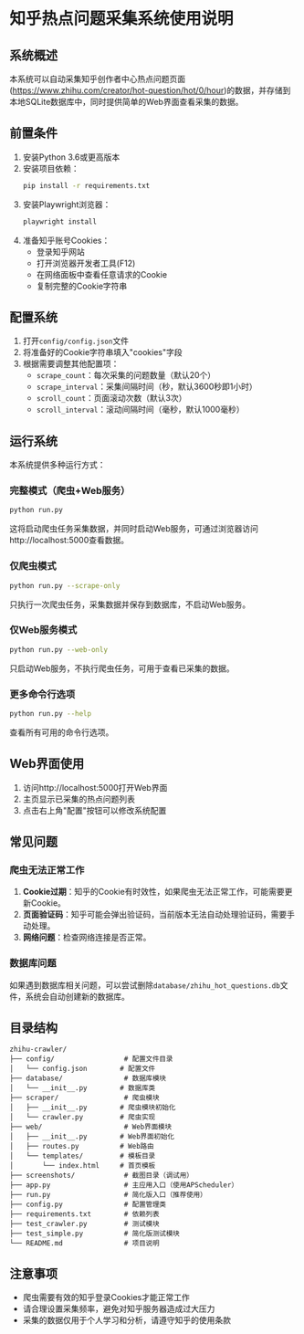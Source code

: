 # 知乎热点问题采集系统使用说明

## 系统概述

本系统可以自动采集知乎创作者中心热点问题页面(https://www.zhihu.com/creator/hot-question/hot/0/hour)的数据，并存储到本地SQLite数据库中，同时提供简单的Web界面查看采集的数据。

## 前置条件

1. 安装Python 3.6或更高版本
2. 安装项目依赖：
   ```bash
   pip install -r requirements.txt
   ```
3. 安装Playwright浏览器：
   ```bash
   playwright install
   ```
4. 准备知乎账号Cookies：
   - 登录知乎网站
   - 打开浏览器开发者工具(F12)
   - 在网络面板中查看任意请求的Cookie
   - 复制完整的Cookie字符串

## 配置系统

1. 打开`config/config.json`文件
2. 将准备好的Cookie字符串填入"cookies"字段
3. 根据需要调整其他配置项：
   - `scrape_count`：每次采集的问题数量（默认20个）
   - `scrape_interval`：采集间隔时间（秒，默认3600秒即1小时）
   - `scroll_count`：页面滚动次数（默认3次）
   - `scroll_interval`：滚动间隔时间（毫秒，默认1000毫秒）

## 运行系统

本系统提供多种运行方式：

### 完整模式（爬虫+Web服务）

```bash
python run.py
```

这将启动爬虫任务采集数据，并同时启动Web服务，可通过浏览器访问http://localhost:5000查看数据。

### 仅爬虫模式

```bash
python run.py --scrape-only
```

只执行一次爬虫任务，采集数据并保存到数据库，不启动Web服务。

### 仅Web服务模式

```bash
python run.py --web-only
```

只启动Web服务，不执行爬虫任务，可用于查看已采集的数据。

### 更多命令行选项

```bash
python run.py --help
```

查看所有可用的命令行选项。

## Web界面使用

1. 访问http://localhost:5000打开Web界面
2. 主页显示已采集的热点问题列表
3. 点击右上角"配置"按钮可以修改系统配置

## 常见问题

### 爬虫无法正常工作

1. **Cookie过期**：知乎的Cookie有时效性，如果爬虫无法正常工作，可能需要更新Cookie。
2. **页面验证码**：知乎可能会弹出验证码，当前版本无法自动处理验证码，需要手动处理。
3. **网络问题**：检查网络连接是否正常。

### 数据库问题

如果遇到数据库相关问题，可以尝试删除`database/zhihu_hot_questions.db`文件，系统会自动创建新的数据库。

## 目录结构

```
zhihu-crawler/
├── config/                 # 配置文件目录
│   └── config.json        # 配置文件
├── database/               # 数据库模块
│   └── __init__.py        # 数据库类
├── scraper/                # 爬虫模块
│   ├── __init__.py        # 爬虫模块初始化
│   └── crawler.py         # 爬虫实现
├── web/                    # Web界面模块
│   ├── __init__.py        # Web界面初始化
│   ├── routes.py          # Web路由
│   └── templates/         # 模板目录
│       └── index.html     # 首页模板
├── screenshots/            # 截图目录（调试用）
├── app.py                  # 主应用入口（使用APScheduler）
├── run.py                  # 简化版入口（推荐使用）
├── config.py               # 配置管理类
├── requirements.txt        # 依赖列表
├── test_crawler.py         # 测试模块
├── test_simple.py          # 简化版测试模块
└── README.md               # 项目说明
```

## 注意事项

- 爬虫需要有效的知乎登录Cookies才能正常工作
- 请合理设置采集频率，避免对知乎服务器造成过大压力
- 采集的数据仅用于个人学习和分析，请遵守知乎的使用条款 